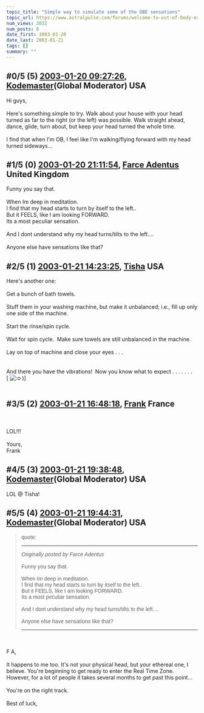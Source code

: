 ```yaml
---
topic_title: "Simple way to simulate some of the OBE sensations"
topic_url: https://www.astralpulse.com/forums/welcome-to-out-of-body-experiences!/simple-way-to-simulate-some-of-the-obe-sensations
num_views: 2032
num_posts: 6
date_first: 2003-01-20
date_last: 2003-01-21
tags: []
summary: ""
---
```


## \#0/5 (5) [2003-01-20 09:27:26](https://www.astralpulse.com/forums/index.php?msg=118944), [Kodemaster](https://www.astralpulse.com/forums/profile/?u=426)(Global Moderator) USA ##
<section>
Hi guys,
<br>
<br>
Here's something simple to try. Walk about your house with your head turned as far to the right (or the left) was possible. Walk straight ahead, dance, glide, turn about, but keep your head turned the whole time.
<br>
<br>
I find that when I'm OB, I feel like I'm walking/flying forward with my head turned sideways...
</section>

## \#1/5 (0) [2003-01-20 21:11:54](https://www.astralpulse.com/forums/index.php?msg=20628), [Farce Adentus](https://www.astralpulse.com/forums/profile/?u=1732) United Kingdom ##
<section>
Funny you say that.
<br>
<br>
When Im deep in meditation.
<br>
I find that my head starts to turn by itself to the left..
<br>
But it FEELS, like I am looking FORWARD.
<br>
Its a most peculiar sensation.
<br>
<br>
And I dont understand why my head turns/tilts to the left....
<br>
<br>
Anyone else have sensations like that?
</section>

## \#2/5 (1) [2003-01-21 14:23:25](https://www.astralpulse.com/forums/index.php?msg=20655), [Tisha](https://www.astralpulse.com/forums/profile/?u=594) USA ##
<section>
Here's another one:
<br>
<br>
Get a bunch of bath towels.
<br>
<br>
Stuff them in your washing machine, but make it unbalanced; i.e., fill up only one side of the machine.
<br>
<br>
Start the rinse/spin cycle.
<br>
<br>
Wait for spin cycle.  Make sure towels are still unbalanced in the machine.
<br>
<br>
Lay on top of machine and close your eyes . . .
<br>
<br>
<br>
And there you have the vibrations!  Now you know what to expect . . . . . . .
<br>
[
<img alt=":o" class="smiley" src="https://www.astralpulse.com/forums/Smileys/fugue/shocked.png" title="Shocked"/>
)]
<br>
<br>
</section>

## \#3/5 (2) [2003-01-21 16:48:18](https://www.astralpulse.com/forums/index.php?msg=20665), [Frank](https://www.astralpulse.com/forums/profile/?u=359) France ##
<section>
<br>
<br>
LOL!!!
<br>
<br>
Yours,
<br>
Frank
</section>

## \#4/5 (3) [2003-01-21 19:38:48](https://www.astralpulse.com/forums/index.php?msg=20679), [Kodemaster](https://www.astralpulse.com/forums/profile/?u=426)(Global Moderator) USA ##
<section>
LOL @ Tisha!
</section>

## \#5/5 (4) [2003-01-21 19:44:31](https://www.astralpulse.com/forums/index.php?msg=20681), [Kodemaster](https://www.astralpulse.com/forums/profile/?u=426)(Global Moderator) USA ##
<section>
<blockquote id='"quote"'>
 <font face='"Arial"' id='"quote"' size='"1"'>
  quote:
  <hr height='"1"' id='"quote"' noshade=""/>
  <i>
   Originally posted by Farce Adentus
  </i>
  <br>
  <br>
  Funny you say that.
  <br>
  <br>
  When Im deep in meditation.
  <br>
  I find that my head starts to turn by itself to the left..
  <br>
  But it FEELS, like I am looking FORWARD.
  <br>
  Its a most peculiar sensation.
  <br>
  <br>
  And I dont understand why my head turns/tilts to the left....
  <br>
  <br>
  Anyone else have sensations like that?
  <br>
  <hr height='"1"' id='"quote"' noshade=""/>
 </font>
</blockquote>
<br>
<br>
F A,
<br>
<br>
It happens to me too. It's not your physical head, but your ethereal one, I believe. You're beginning to get ready to enter the Real Time Zone. However, for a lot of people it takes several months to get past this point...
<br>
<br>
You're on the right track.
<br>
<br>
Best of luck,
</section>